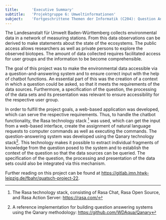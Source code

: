 ```yaml
---
title:      'Executive Summary'
subtitle:   'Projektgruppe 6: Umweltinformationen'
subject:    'Fortgeschrittene Themen der Informatik (C204): Question Answering & Chatbots'
---
```


The Landesanstalt für Umwelt Baden-Württemberg collects environmental data in a network of measuring stations. From this data
observations can be derived to make statements about the state of the ecosystems. The public
access allows researchers as well as private persons to explore the observed biotopes. The amount
of data collected requires facilitated access for user groups and the information to be
become comprehensible.

The goal of this project was to make the environmental data accessible via a question-and-answering system and to ensure correct
input with the help of chatbot functions. An essential part of this was the creation of a context in which a question could be
asked, so that it meets the requirements of the data sources. Furthermore, a specification of the question, the processing of
the data sets and its presentation was relevant to ensure accessibility for the respective
user group.

In order to fulfill the project goals, a web-based application was developed, which can serve the respective requirements.
Thus, to handle the chatbot functionality, the Rasa technology stack [^rasa] was used, which can
get the input from a web-based interface, create the assignment of natural language requests to
computer commands as well as executing the commands. The question-answering system was developed using the
Qanary technology stack[^qanary]. This technology makes it possible to extract individual fragments of knowledge from the question posed to the
system and to establish the context of the question so that the data sources can be queried.
The specification of the question, the processing and presentation of the data sets could also be integrated via this
mechanism.

Further reading on this project can be found at https://gitlab.imn.htwk-leipzig.de/fbahr/quatsch-project-22.

[^rasa]: The Rasa technology stack, consisting of Rasa Chat, Rasa Open Source, and Rasa Action Server: https://rasa.com/  
[^qanary]: A reference implementation for building question answering systems using the
Qanary methodology: https://github.com/WDAqua/Qanary
